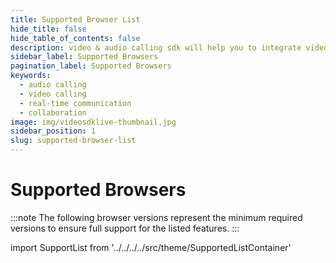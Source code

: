 ```yaml
---
title: Supported Browser List
hide_title: false
hide_table_of_contents: false
description: video & audio calling sdk will help you to integrate video & audio calling in your application.
sidebar_label: Supported Browsers
pagination_label: Supported Browsers
keywords:
  - audio calling
  - video calling
  - real-time communication
  - collaboration
image: img/videosdklive-thumbnail.jpg
sidebar_position: 1
slug: supported-browser-list
---
```


# Supported Browsers

:::note
The following browser versions represent the minimum required versions to ensure full support for the listed features.
:::

import SupportList from '../../../../src/theme/SupportedListContainer'

<SupportList renderOnlySDKList={true} isAndroidSDKInclude={false} isScreenShareFeatureInclude={false}/>
